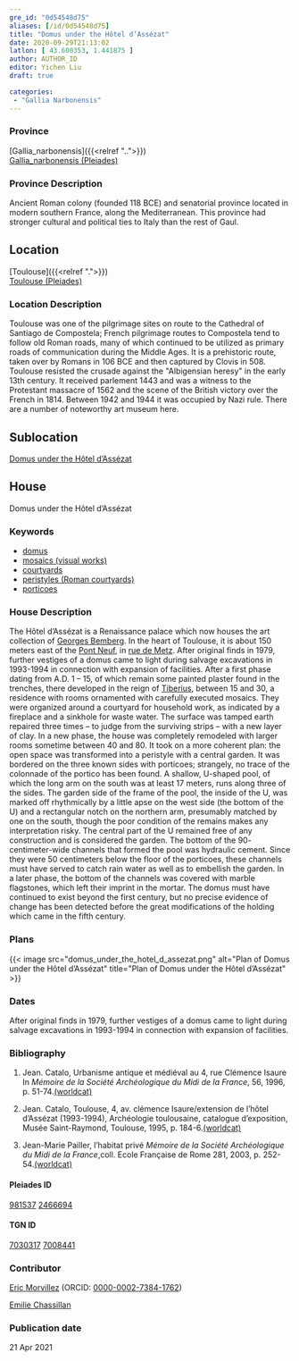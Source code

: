 ```yaml
---
gre_id: "0d54548d75"
aliases: [/id/0d54548d75]
title: "Domus under the Hôtel d’Assézat"
date: 2020-09-29T21:13:02
latlon: [ 43.600353, 1.441875 ]
author: AUTHOR_ID
editor: Yichen Liu
draft: true

categories:
 - "Gallia Narbonensis"
---
```


### Province

[Gallia_narbonensis]({{<relref "..">}}) \
[Gallia_narbonensis (Pleiades)](https://pleiades.stoa.org/places/981537)

### Province Description

Ancient Roman colony (founded 118 BCE) and senatorial province located in modern southern France, along the Mediterranean. This province had stronger cultural and political ties to Italy than the rest of Gaul.

## Location


[Toulouse]({{<relref ".">}}) \
[Toulouse (Pleiades)](https://pleiades.stoa.org/places/246694)

### Location Description

Toulouse was one of the pilgrimage sites on route to the Cathedral of Santiago de Compostela; French pilgrimage routes to Compostela tend to follow old Roman roads, many of which continued to be utilized as primary roads of communication during the Middle Ages. It is a prehistoric route, taken over by Romans in 106 BCE and then captured by Clovis in 508. Toulouse resisted the crusade against the "Albigensian heresy" in the early 13th century. It received parlement 1443 and was a witness to the Protestant massacre of 1562 and the scene of the British victory over the French in 1814. Between 1942 and 1944 it was occupied by Nazi rule. There are a number of noteworthy art museum here.<!--### Location Description-->

<!-- LEAVE THIS BLANK FOR NOW -->

## Sublocation

[Domus under the Hôtel d’Assézat](#)

<!--### Sublocation Description-->

<!-- DESCRIPTION -->

## House


Domus under the Hôtel d’Assézat


### Keywords

- [domus](http://vocab.getty.edu/page/aat/300005506)
- [mosaics (visual works)](http://vocab.getty.edu/page/aat/300015342)
- [courtyards](http://vocab.getty.edu/page/aat/300004095)
- [peristyles (Roman courtyards)](http://vocab.getty.edu/page/aat/300080971)
- [porticoes](http://vocab.getty.edu/page/aat/300004145)



### House Description

The Hôtel d’Assézat is a Renaissance palace which now houses the  art collection of [Georges Bemberg](https://fr.wikipedia.org/wiki/Georges_Bemberg).  In the heart of Toulouse, it is about 150 meters east of the [Pont Neuf](https://en.wikipedia.org/wiki/Pont_Neuf), in [rue de Metz](https://fr.wikipedia.org/wiki/Rue_de_Metz_(Paris)). After original finds in 1979, further vestiges of a domus came to light during salvage excavations in 1993-1994 in connection with expansion of facilities. After a first phase dating from A.D. 1 – 15, of which remain some painted plaster found in the trenches, there developed in the reign of [Tiberius](https://en.wikipedia.org/wiki/Tiberius), between 15 and 30, a residence with rooms ornamented with carefully executed mosaics.  They were organized around a courtyard for household work, as indicated by a fireplace and a sinkhole for waste water. The surface was tamped earth repaired three times – to judge from the surviving strips – with a new layer of clay.
 In a new phase, the house was completely remodeled with larger rooms sometime between 40 and 80. It took on a more coherent plan: the open space was transformed into a peristyle with a central garden. It was bordered on the three known sides with porticoes; strangely, no trace of the colonnade of the portico has been found. A shallow, U-shaped pool, of which the long arm on the south was at least 17 meters, runs along three of the sides. The garden side of the frame of the pool, the inside of the U, was marked off rhythmically by a little apse on the west side (the bottom of the U) and a rectangular notch on the northern arm, presumably matched by one on the south, though the poor condition of the remains makes any interpretation risky. The central part of the U remained free of any construction and is considered the garden. The bottom of the 90- centimeter-wide channels that formed the pool was hydraulic cement. Since they were 50 centimeters below the floor of the porticoes, these channels must have served to catch rain water as well as to embellish the garden. In a later phase, the bottom of the channels was covered with marble flagstones, which left their imprint in the mortar.
The domus must have continued to exist beyond the first century, but no precise evidence of change has been detected before the great modifications of the holding which came in the fifth century.

<!--### Maps-->

<!--
OLD WAY (DO NOT USE)
![alt_text](../../images/image_name.ext)
*CAPTION*

NEW WAY ↓↓↓↓
{{< image src="image_name.ext" alt="ALT_TEXT" title="CAPTION" >}}
-->

### Plans

{{< image src="domus_under_the_hotel_d_assezat.png" alt="Plan of Domus under the Hôtel d’Assézat" title="Plan of Domus under the Hôtel d’Assézat" >}}



### Dates

After original finds in 1979, further vestiges of a domus came to light during salvage excavations in 1993-1994 in connection with expansion of facilities.

### Bibliography

1. Jean. Catalo, Urbanisme antique et médiéval au 4, rue Clémence Isaure In *Mémoire de la Société Archéologique du Midi de la France*, 56, 1996, p. 51-74.[(worldcat)]()

2. Jean. Catalo, Toulouse, 4, av. clémence Isaure/extension de l’hôtel d’Assézat (1993-1994), Archéologie toulousaine, catalogue d’exposition, Musée Saint-Raymond, Toulouse, 1995, p. 184-6.[(worldcat)]()

3. Jean-Marie Pailler, l’habitat privé *Mémoire de la Société Archéologique du Midi de la France*,coll. Ecole Française de Rome 281, 2003, p. 252-54.[(worldcat)]()



#### Pleiades ID

[981537](https://pleiades.stoa.org/places/981537)
[2466694](https://pleiades.stoa.org/places/246694)

#### TGN ID

[7030317](http://vocab.getty.edu/page/tgn/7030317)
[7008441](http://vocab.getty.edu/page/tgn/7008441)

### Contributor

[Eric Morvillez](link) (ORCID: [0000-0002-7384-1762](https://orcid.org/0000-0002-7384-1762))

[Emilie Chassillan](link)
### Publication date


21 Apr 2021

<!--### Related articles-->

<!-- Links to other related articles. Leave blank for now -->